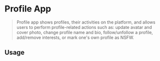 # Profile App

> Profile app shows profiles, their activities on the platform, and allows users to perform profile-related actions such as: update avatar and cover photo, change profile name and bio, follow/unfollow a profile, add/remove interests, or mark one's own profile as NSFW.

## Usage

```tsx
```